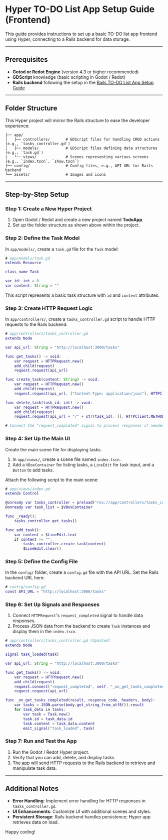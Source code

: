
# Hyper TO-DO List App Setup Guide (Frontend)

This guide provides instructions to set up a basic TO-DO list app frontend using Hyper, connecting to a Rails backend for data storage.

---

## Prerequisites

- **Gotod or Redot Engine** (version 4.3 or higher recommended)
- **GDScript** knowledge (basic scripting in Godot / Redot)
- **Rails backend** following the setup in the [Rails TO-DO List App Setup Guide](Rails_TodoApp_Setup_Guide.md)

---

## Folder Structure

This Hyper project will mirror the Rails structure to ease the developer experience:

```
├── app/
│   ├── controllers/       # GDScript files for handling CRUD actions (e.g., `tasks_controller.gd`)
│   ├── models/            # GDScript files defining data structures (e.g., `task.gd`)
│   └── views/             # Scenes representing various screens (e.g., `index.tscn`, `show.tscn`)
├── config/                # Config files, e.g., API URL for Rails backend
└── assets/                # Images and icons
```

---

## Step-by-Step Setup

### Step 1: Create a New Hyper Project

1. Open Godot / Redot and create a new project named **TodoApp**.
2. Set up the folder structure as shown above within the project.

### Step 2: Define the Task Model

In `app/models/`, create a `task.gd` file for the `Task` model:

```gd
# app/models/task.gd
extends Resource

class_name Task

var id: int = 0
var content: String = ""
```

This script represents a basic task structure with `id` and `content` attributes.

### Step 3: Create HTTP Request Logic

In `app/controllers/`, create a `tasks_controller.gd` script to handle HTTP requests to the Rails backend:

```gd
# app/controllers/tasks_controller.gd
extends Node

var api_url: String = "http://localhost:3000/tasks"

func get_tasks() -> void:
    var request = HTTPRequest.new()
    add_child(request)
    request.request(api_url)

func create_task(content: String) -> void:
    var request = HTTPRequest.new()
    add_child(request)
    request.request(api_url, ["Content-Type: application/json"], HTTPClient.METHOD_POST, JSON.print({"task": {"content": content}}))

func delete_task(task_id: int) -> void:
    var request = HTTPRequest.new()
    add_child(request)
    request.request(api_url + "/" + str(task_id), [], HTTPClient.METHOD_DELETE)

# Connect the "request_completed" signal to process responses if needed
```

### Step 4: Set Up the Main UI

Create the main scene file for displaying tasks.

1. In `app/views/`, create a scene file named `index.tscn`.
2. Add a `VBoxContainer` for listing tasks, a `LineEdit` for task input, and a `Button` to add tasks.

Attach the following script to the main scene:

```gd
# app/views/index.gd
extends Control

@onready var tasks_controller = preload("res://app/controllers/tasks_controller.gd").new()
@onready var task_list = $VBoxContainer

func _ready():
    tasks_controller.get_tasks()

func add_task():
    var content = $LineEdit.text
    if content != "":
        tasks_controller.create_task(content)
        $LineEdit.clear()
```

### Step 5: Define the Config File

In the `config/` folder, create a `config.gd` file with the API URL. Set the Rails backend URL here:

```gd
# config/config.gd
const API_URL = "http://localhost:3000/tasks"
```

### Step 6: Set Up Signals and Responses

1. Connect `HTTPRequest`'s `request_completed` signal to handle data responses.
2. Process JSON data from the backend to create `Task` instances and display them in the `index.tscn`.

```gd
# app/controllers/tasks_controller.gd (Updated)
extends Node

signal task_loaded(task)

var api_url: String = "http://localhost:3000/tasks"

func get_tasks() -> void:
    var request = HTTPRequest.new()
    add_child(request)
    request.connect("request_completed", self, "_on_get_tasks_completed")
    request.request(api_url)

func _on_get_tasks_completed(result, response_code, headers, body):
    var tasks = JSON.parse(body.get_string_from_utf8()).result
    for task_data in tasks:
        var task = Task.new()
        task.id = task_data.id
        task.content = task_data.content
        emit_signal("task_loaded", task)
```

### Step 7: Run and Test the App

1. Run the Godot / Redot Hyper project.
2. Verify that you can add, delete, and display tasks.
3. The app will send HTTP requests to the Rails backend to retrieve and manipulate task data.

---

## Additional Notes

- **Error Handling**: Implement error handling for HTTP responses in `tasks_controller.gd`.
- **UI Enhancements**: Customize UI with additional scenes and styles.
- **Persistent Storage**: Rails backend handles persistence; Hyper app retrieves data on load.

Happy coding!
